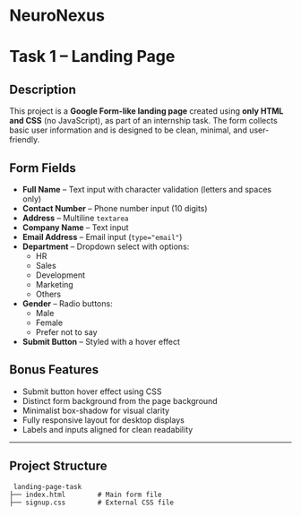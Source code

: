 # NeuroNexus
# Task 1 – Landing Page 

## Description

This project is a **Google Form-like landing page** created using **only HTML and CSS** (no JavaScript), as part of an internship task. The form collects basic user information and is designed to be clean, minimal, and user-friendly.

##  Form Fields

- **Full Name** – Text input with character validation (letters and spaces only)
- **Contact Number** – Phone number input (10 digits)
- **Address** – Multiline `textarea`
- **Company Name** – Text input
- **Email Address** – Email input (`type="email"`)
- **Department** – Dropdown select with options:
  - HR
  - Sales
  - Development
  - Marketing
  - Others
- **Gender** – Radio buttons:
  - Male
  - Female
  - Prefer not to say
- **Submit Button** – Styled with a hover effect

## Bonus Features

-  Submit button hover effect using CSS
-  Distinct form background from the page background
-  Minimalist box-shadow for visual clarity
-  Fully responsive layout for desktop displays
-  Labels and inputs aligned for clean readability

---

##  Project Structure

```plaintext
 landing-page-task
├── index.html        # Main form file
├── signup.css        # External CSS file
